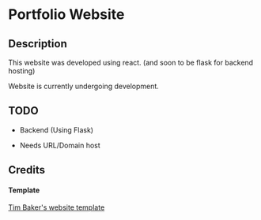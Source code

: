 # Portfolio Website

## Description

This website was developed using react. (and soon to be flask for backend hosting)

Website is currently undergoing development.


## TODO

- Backend (Using Flask)

- Needs URL/Domain host

## Credits

#### Template

<a href="https://github.com/tbakerx/react-resume-template">Tim Baker's website template</a>
